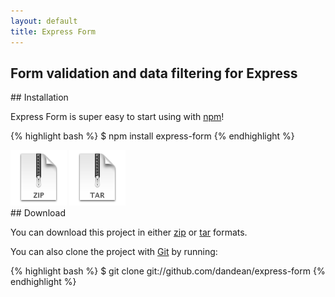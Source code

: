 ```yaml
---
layout: default
title: Express Form
---
```


## Form validation and data filtering for Express

<div class="doc" markdown="1">
<div class="article" markdown="1">
## Installation

Express Form is super easy to start using with [npm](http://npmjs.org)!

{% highlight bash %}
$ npm install express-form
{% endhighlight %}
</div>
</div>

<div class="download" markdown="1">
<a href="http://github.com/dandean/express-form/zipball/master"><img border="0" width="90" src="./img/zip.png"></a>
<a href="http://github.com/dandean/express-form/tarball/master"><img border="0" width="90" src="./img/tar.png"></a>
</div>

<div class="doc" markdown="1">
<div class="article" markdown="1">
## Download

You can download this project in either [zip](http://github.com/dandean/express-form/zipball/master) or [tar](http://github.com/dandean/express-form/tarball/master) formats.

You can also clone the project with [Git](http://git-scm.com) by running:

{% highlight bash %}
$ git clone git://github.com/dandean/express-form
{% endhighlight %}
</div>
</div>
